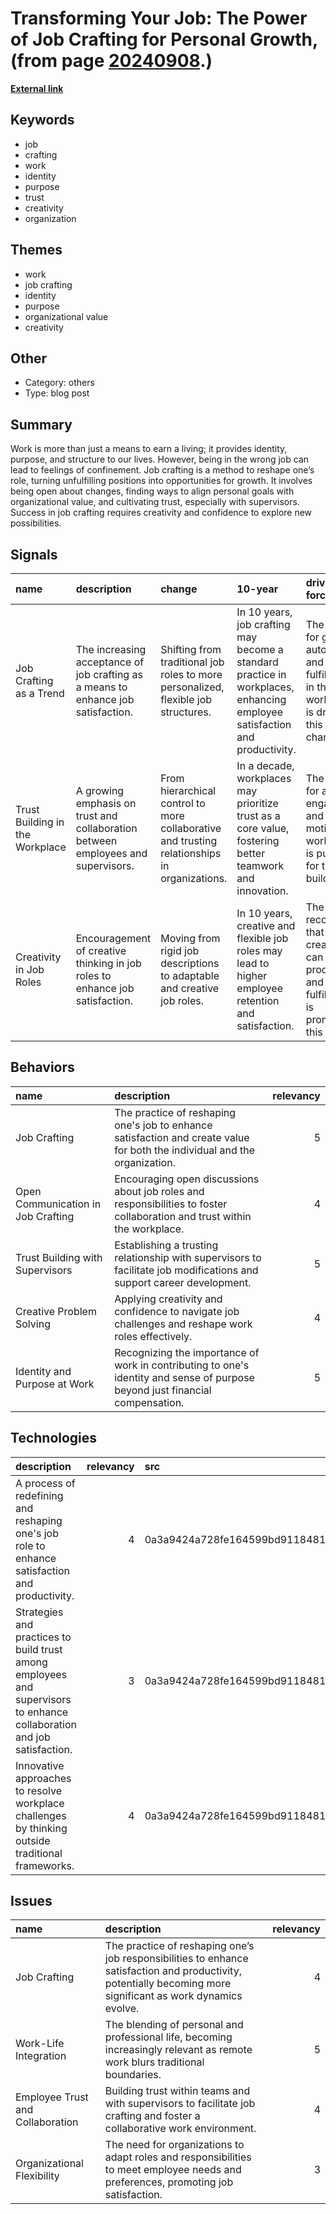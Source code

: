 # __Transforming Your Job: The Power of Job Crafting for Personal Growth__, (from page [20240908](https://kghosh.substack.com/p/20240908).)

__[External link](https://www.susandavid.com/resource/job-crafting/)__



## Keywords

* job
* crafting
* work
* identity
* purpose
* trust
* creativity
* organization

## Themes

* work
* job crafting
* identity
* purpose
* organizational value
* creativity

## Other

* Category: others
* Type: blog post

## Summary

Work is more than just a means to earn a living; it provides identity, purpose, and structure to our lives. However, being in the wrong job can lead to feelings of confinement. Job crafting is a method to reshape one’s role, turning unfulfilling positions into opportunities for growth. It involves being open about changes, finding ways to align personal goals with organizational value, and cultivating trust, especially with supervisors. Success in job crafting requires creativity and confidence to explore new possibilities.

## Signals

| name                            | description                                                                       | change                                                                                       | 10-year                                                                                                                   | driving-force                                                                                       |   relevancy |
|:--------------------------------|:----------------------------------------------------------------------------------|:---------------------------------------------------------------------------------------------|:--------------------------------------------------------------------------------------------------------------------------|:----------------------------------------------------------------------------------------------------|------------:|
| Job Crafting as a Trend         | The increasing acceptance of job crafting as a means to enhance job satisfaction. | Shifting from traditional job roles to more personalized, flexible job structures.           | In 10 years, job crafting may become a standard practice in workplaces, enhancing employee satisfaction and productivity. | The desire for greater autonomy and fulfillment in the workplace is driving this change.            |           4 |
| Trust Building in the Workplace | A growing emphasis on trust and collaboration between employees and supervisors.  | From hierarchical control to more collaborative and trusting relationships in organizations. | In a decade, workplaces may prioritize trust as a core value, fostering better teamwork and innovation.                   | The need for a more engaged and motivated workforce is pushing for trust building.                  |           4 |
| Creativity in Job Roles         | Encouragement of creative thinking in job roles to enhance job satisfaction.      | Moving from rigid job descriptions to adaptable and creative job roles.                      | In 10 years, creative and flexible job roles may lead to higher employee retention and satisfaction.                      | The recognition that creativity can drive productivity and job fulfillment is promoting this trend. |           5 |

## Behaviors

| name                               | description                                                                                                                   |   relevancy |
|:-----------------------------------|:------------------------------------------------------------------------------------------------------------------------------|------------:|
| Job Crafting                       | The practice of reshaping one's job to enhance satisfaction and create value for both the individual and the organization.    |           5 |
| Open Communication in Job Crafting | Encouraging open discussions about job roles and responsibilities to foster collaboration and trust within the workplace.     |           4 |
| Trust Building with Supervisors    | Establishing a trusting relationship with supervisors to facilitate job modifications and support career development.         |           5 |
| Creative Problem Solving           | Applying creativity and confidence to navigate job challenges and reshape work roles effectively.                             |           4 |
| Identity and Purpose at Work       | Recognizing the importance of work in contributing to one's identity and sense of purpose beyond just financial compensation. |           5 |

## Technologies

| description                                                                                                            |   relevancy | src                              |
|:-----------------------------------------------------------------------------------------------------------------------|------------:|:---------------------------------|
| A process of redefining and reshaping one's job role to enhance satisfaction and productivity.                         |           4 | 0a3a9424a728fe164599bd9118481521 |
| Strategies and practices to build trust among employees and supervisors to enhance collaboration and job satisfaction. |           3 | 0a3a9424a728fe164599bd9118481521 |
| Innovative approaches to resolve workplace challenges by thinking outside traditional frameworks.                      |           4 | 0a3a9424a728fe164599bd9118481521 |

## Issues

| name                             | description                                                                                                                                                   |   relevancy |
|:---------------------------------|:--------------------------------------------------------------------------------------------------------------------------------------------------------------|------------:|
| Job Crafting                     | The practice of reshaping one’s job responsibilities to enhance satisfaction and productivity, potentially becoming more significant as work dynamics evolve. |           4 |
| Work-Life Integration            | The blending of personal and professional life, becoming increasingly relevant as remote work blurs traditional boundaries.                                   |           5 |
| Employee Trust and Collaboration | Building trust within teams and with supervisors to facilitate job crafting and foster a collaborative work environment.                                      |           4 |
| Organizational Flexibility       | The need for organizations to adapt roles and responsibilities to meet employee needs and preferences, promoting job satisfaction.                            |           3 |